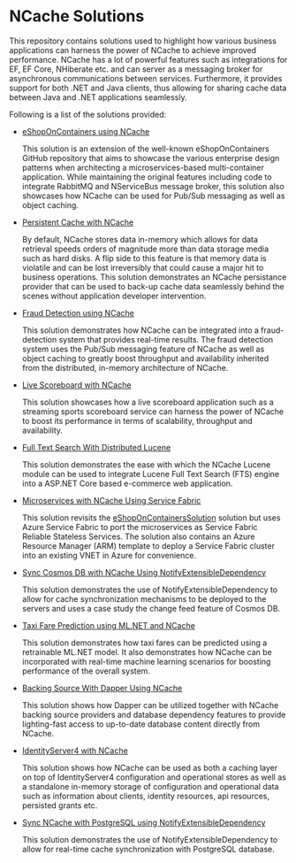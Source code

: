 # NCache Solutions

This repository contains solutions used to highlight how various business applications can harness the power of NCache to achieve improved performance. NCache has a lot of powerful features such as integrations for EF, EF Core, NHiberate etc. and can server as a messaging broker for asynchronous communications between services. Furthermore, it provides support for both .NET and Java clients, thus allowing for sharing cache data between Java and .NET applications seamlessly.

Following is a list of the solutions provided:

- [eShopOnContainers using NCache](./eShopOnContainers/README.md)

  This solution is an extension of the well-known eShopOnContainers GitHub repository that aims to showcase the various enterprise design patterns when architecting a microservices-based multi-container application. While maintaining the original features including code to integrate RabbitMQ and NServiceBus message broker, this solution also showcases how NCache can be used for Pub/Sub messaging as well as object caching.
  
- [Persistent Cache with NCache](./PersistentCache/README.md)
 
  By default, NCache stores data in-memory which allows for data retrieval speeds orders of magnitude more than data storage media such as hard disks. A flip side to this feature is that memory data is violatile and can be lost irreversibly that could cause a major hit to business operations. This solution demonstrates an NCache persistance provider that can be used to back-up cache data seamlessly behind the scenes without application developer intervention.
	
- [Fraud Detection using NCache](./FraudDetection/README.md)

  This solution demonstrates how NCache can be integrated into a fraud-detection system that provides real-time results. The fraud detection system uses the Pub/Sub messaging feature of NCache as well as object caching to greatly boost throughput and availability inherited from the distributed, in-memory architecture of NCache.
    
- [Live Scoreboard with NCache](./LiveScoreboard/README.md)

  This solution showcases how a live scoreboard application such as a streaming sports scoreboard service can harness the power of NCache to boost its performance in terms of scalability, throughput and availability.
  
- [Full Text Search With Distributed Lucene](./FullTextSearchWithDistributedLucene/README.md)

  This solution demonstrates the ease with which the NCache Lucene module can be used to integrate Lucene Full Text Search (FTS) engine into a ASP.NET Core based e-commerce web application.

- [Microservices with NCache Using Service Fabric](./NCacheServiceFabric/README.md)

  This solution revisits the [eShopOnContainersSolution](./eShopOnContainers/README.md) solution but uses Azure Service Fabric to port the microservices as Service Fabric Reliable Stateless Services. The solution also contains an Azure Resource Manager (ARM) template to deploy a Service Fabric cluster into an existing VNET in Azure for convenience.
  
- [Sync Cosmos DB with NCache Using NotifyExtensibleDependency](./CosmosNotifyExtensibleDependency/README.md)

  This solution demonstrates the use of NotifyExtensibleDependency to allow for cache synchronization mechanisms to be deployed to the servers and uses a case study the change feed feature of Cosmos DB.
  
- [Taxi Fare Prediction using ML.NET and NCache](./TaxiFarePrediction/readme.md)

  This solution demonstrates how taxi fares can be predicted using a retrainable ML.NET model. It also demonstrates how NCache can be incorporated with real-time machine learning scenarios for boosting performance of the overall system.

- [Backing Source With Dapper Using NCache](./BackingSourceWithDapperUsingNCache/README.md)

  This solution shows how Dapper can be utilized together with NCache backing source providers and database dependency features to provide lighting-fast access to up-to-date database content directly from NCache.
  
- [IdentityServer4 with NCache](./NCacheIdentityServer4/README.md)

  This solution shows how NCache can be used as both a caching layer on top of IdentityServer4 configuration and operational stores as well as a standalone in-memory storage of configuration and operational data such as information about clients, identity resources, api resources, persisted grants etc.
  
- [Sync NCache with PostgreSQL using NotifyExtensibleDependency](./PostGreSQLNotifyExtensibleDependency/README.md)

   This solution demonstrates the use of NotifyExtensibleDependency to allow for real-time cache synchronization with PostgreSQL database.

